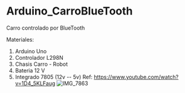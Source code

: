 # Arduino_CarroBlueTooth
Carro controlado por BlueTooth

Materiales: 

1. Arduino Uno
2. Controlador L298N
3. Chasis Carro - Robot
4. Bateria 12 V
5. Integrado 7805 (12v -- 5v)  Ref: https://www.youtube.com/watch?v=1D4_5KLFaug
![IMG_7863](https://user-images.githubusercontent.com/7482699/87625791-a4f21280-c6f0-11ea-9347-a5be95a22d74.jpg)

